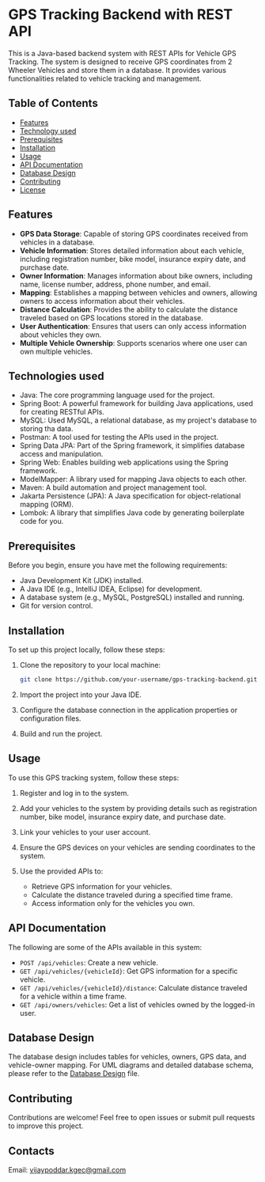 # GPS Tracking Backend with REST API


This is a Java-based backend system with REST APIs for Vehicle GPS Tracking. The system is designed to receive GPS coordinates from 2 Wheeler Vehicles and store them in a database. It provides various functionalities related to vehicle tracking and management.

## Table of Contents

- [Features](#features)
- [Technology used](#technologies-used)
- [Prerequisites](#prerequisites)
- [Installation](#installation)
- [Usage](#usage)
- [API Documentation](#api-documentation)
- [Database Design](#database-design)
- [Contributing](#contributing)
- [License](#license)

## Features

- **GPS Data Storage**: Capable of storing GPS coordinates received from vehicles in a database.
- **Vehicle Information**: Stores detailed information about each vehicle, including registration number, bike model, insurance expiry date, and purchase date.
- **Owner Information**: Manages information about bike owners, including name, license number, address, phone number, and email.
- **Mapping**: Establishes a mapping between vehicles and owners, allowing owners to access information about their vehicles.
- **Distance Calculation**: Provides the ability to calculate the distance traveled based on GPS locations stored in the database.
- **User Authentication**: Ensures that users can only access information about vehicles they own.
- **Multiple Vehicle Ownership**: Supports scenarios where one user can own multiple vehicles.

## Technologies used
- Java: The core programming language used for the project.
- Spring Boot: A powerful framework for building Java applications, used for creating RESTful APIs.
- MySQL: Used MySQL, a relational database, as my project's database to storing tha data.
- Postman: A tool used for testing the APIs used in the project.
- Spring Data JPA: Part of the Spring framework, it simplifies database access and manipulation.
- Spring Web: Enables building web applications using the Spring framework.
- ModelMapper: A library used for mapping Java objects to each other.
- Maven: A build automation and project management tool.
- Jakarta Persistence (JPA): A Java specification for object-relational mapping (ORM).
- Lombok: A library that simplifies Java code by generating boilerplate code for you.


## Prerequisites

Before you begin, ensure you have met the following requirements:

- Java Development Kit (JDK) installed.
- A Java IDE (e.g., IntelliJ IDEA, Eclipse) for development.
- A database system (e.g., MySQL, PostgreSQL) installed and running.
- Git for version control.

## Installation

To set up this project locally, follow these steps:

1. Clone the repository to your local machine:

   ```bash
   git clone https://github.com/your-username/gps-tracking-backend.git
   ```

2. Import the project into your Java IDE.

3. Configure the database connection in the application properties or configuration files.

4. Build and run the project.

## Usage

To use this GPS tracking system, follow these steps:

1. Register and log in to the system.

2. Add your vehicles to the system by providing details such as registration number, bike model, insurance expiry date, and purchase date.

3. Link your vehicles to your user account.

4. Ensure the GPS devices on your vehicles are sending coordinates to the system.

5. Use the provided APIs to:

   - Retrieve GPS information for your vehicles.
   - Calculate the distance traveled during a specified time frame.
   - Access information only for the vehicles you own.

## API Documentation

The following are some of the APIs available in this system:

- `POST /api/vehicles`: Create a new vehicle.
- `GET /api/vehicles/{vehicleId}`: Get GPS information for a specific vehicle.
- `GET /api/vehicles/{vehicleId}/distance`: Calculate distance traveled for a vehicle within a time frame.
- `GET /api/owners/vehicles`: Get a list of vehicles owned by the logged-in user.


## Database Design

The database design includes tables for vehicles, owners, GPS data, and vehicle-owner mapping. For UML diagrams and detailed database schema, please refer to the [Database Design](https://drive.google.com/file/d/1rI3z3GcQUmYZylYpg2nfRf6-gUQggSpy/view?usp=sharing) file.

## Contributing

Contributions are welcome! Feel free to open issues or submit pull requests to improve this project.

## Contacts

Email: [vijaypoddar.kgec@gmail.com](vijaypoddar.kgec@gmail.com)
